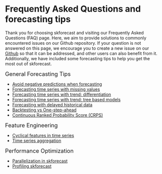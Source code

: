 # Frequently Asked Questions and forecasting tips

Thank you for choosing skforecast and visiting our Frequently Asked Questions (FAQ) page. Here, we aim to provide solutions to commonly encountered issues on our Github repository. If your question is not answered on this page, we encourage you to create a new issue on our [Github](https://github.com/skforecast/skforecast/issues) so that it can be addressed, and other users can also benefit from it. Additionally, we have included some forecasting tips to help you get the most out of skforecast.

<span style="font-size: 1.3em;">General Forecasting Tips</span>

+ [Avoid negative predictions when forecasting](../faq/non-negative-predictions.html)
+ [Forecasting time series with missing values](../faq/forecasting-time-series-with-missing-values.html)
+ [Forecasting time series with trend: differentiation](../user_guides/time-series-differentiation.html)
+ [Forecasting time series with trend: tree based models](https://cienciadedatos.net/documentos/py49-modelling-time-series-trend-with-tree-based-models.html)
+ [Forecasting with delayed historical data](../faq/forecasting-with-delayed-historical-data.html)
+ [Backtesting vs One-step-ahead](../faq/parameters-search-backtesting-vs-one-step-ahead.html)
+ [Continuous Ranked Probability Score (CRPS)](../faq/probabilistic-forecasting-crps-score.html)

<span style="font-size: 1.3em;">Feature Engineering</span>

+ [Cyclical features in time series](../faq/cyclical-features-time-series.html)
+ [Time series aggregation](../faq/time-series-aggregation.html)

<span style="font-size: 1.3em;">Performance Optimization</span>

+ [Parallelization in skforecast](../faq/parallelization-skforecast.html)
+ [Profiling skforecast](../faq/profiling-skforecast.html)
